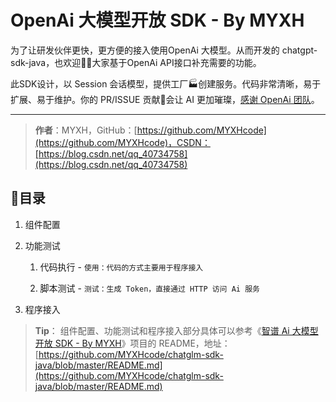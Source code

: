 # OpenAi 大模型开放 SDK - By MYXH

为了让研发伙伴更快，更方便的接入使用OpenAi 大模型。从而开发的 chatgpt-sdk-java，也欢迎👏🏻大家基于OpenAi API接口补充需要的功能。

此SDK设计，以 Session 会话模型，提供工厂🏭创建服务。代码非常清晰，易于扩展、易于维护。你的 PR/ISSUE 贡献💐会让 AI 更加璀璨，[感谢 OpenAi 团队](https://openai.com/)。

---

> **作者**：MYXH，GitHub：[https://github.com/MYXHcode](https://github.com/MYXHcode)，CSDN：[https://blog.csdn.net/qq_40734758](https://blog.csdn.net/qq_40734758)

## 👣目录

1. 组件配置

2. 功能测试

    1. 代码执行 - `使用：代码的方式主要用于程序接入`

    2. 脚本测试 - `测试：生成 Token，直接通过 HTTP 访问 Ai 服务`

3. 程序接入

> **Tip**： 组件配置、功能测试和程序接入部分具体可以参考《[智谱 Ai 大模型开放 SDK - By MYXH](https://github.com/MYXHcode/chatglm-sdk-java)》项目的 README，地址：[https://github.com/MYXHcode/chatglm-sdk-java/blob/master/README.md](https://github.com/MYXHcode/chatglm-sdk-java/blob/master/README.md)
